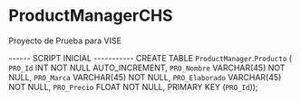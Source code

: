 # ProductManagerCHS
Proyecto de Prueba para VISE

------ SCRIPT INICIAL -----------
CREATE TABLE `ProductManager`.`Producto` (
  `PRO_Id` INT NOT NULL AUTO_INCREMENT,
  `PRO_Nombre` VARCHAR(45) NOT NULL,
  `PRO_Marca` VARCHAR(45) NOT NULL,
  `PRO_Elaborado` VARCHAR(45) NOT NULL,
  `PRO_Precio` FLOAT NOT NULL,
  PRIMARY KEY (`PRO_Id`));
